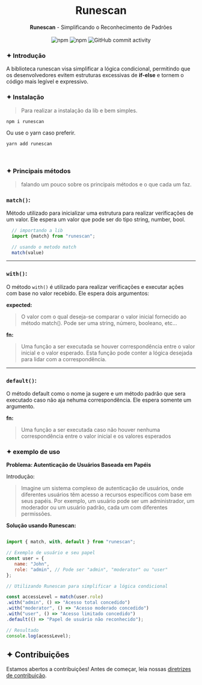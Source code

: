<div align="center">
   <h1>Runescan</h1>
   <strong>Runescan</strong> - Simplificando o Reconhecimento de Padrões
</div>
<br>
<div align="center">

<img alt="npm" src="https://img.shields.io/npm/v/runescan?style=for-the-badge">
<img alt="npm" src="https://img.shields.io/npm/dm/runescan?style=for-the-badge">

<img alt="GitHub commit activity" src="https://img.shields.io/github/commit-activity/m/Leosousa-dev/runes?style=for-the-badge&color=%239142D8">

</div>

### ✦ Introdução
A biblioteca runescan visa simplificar a lógica condicional, permitindo que os desenvolvedores evitem estruturas excessivas de **if-else** e tornem o código mais legível e expressivo.

### ✦ Instalação

> Para realizar a instalação da lib e bem simples.
>

```bash
npm i runescan
```
Ou use o yarn caso preferir.

```bash
yarn add runescan
```
<br>


### ✦ Principais métodos
> falando um pouco sobre os principais métodos e o que cada um faz.


### `match()`:

Método utilizado para inicializar uma estrutura para realizar verificações de um valor. Ele espera um valor que pode ser do tipo string, number, bool.   

```javascript
  // importando a lib
  import {match} from "runescan";

  // usando o metodo match
  match(value)

```
---
### `with()`:

O método `with()` é utilizado para realizar verificações e executar ações com base no valor recebido. Ele espera dois argumentos:

**expected:**
>O valor com o qual deseja-se comparar o valor inicial fornecido ao método match(). Pode ser uma string, número, booleano, etc…

**fn:** 
> Uma função a ser executada se houver correspondência entre o valor inicial e o valor esperado. Esta função pode conter a lógica desejada para lidar com a correspondência.
---
### **`default()`**:
O método default como o nome ja sugere e um método padrão que sera executado caso não aja nehuma correspondência. Ele espera somente um argumento.

**fn:**

> Uma função a ser executada caso não houver nenhuma correspondência entre o valor inicial e os valores esperados
>

### ✦ exemplo de uso

**Problema: Autenticação de Usuários Baseada em Papéis**

Introdução:

>Imagine um sistema complexo de autenticação de usuários, onde diferentes usuários têm acesso a recursos específicos com base em seus papéis. Por exemplo, um usuário pode ser um administrador, um moderador ou um usuário padrão, cada um com diferentes permissões.

**Solução usando Runescan:**

```javascript

import { match, with, default } from "runescan";

// Exemplo de usuário e seu papel
const user = {  
   name: "John",  
   role: "admin", // Pode ser "admin", "moderator" ou "user"
};

// Utilizando Runescan para simplificar a lógica condicional

const accessLevel = match(user.role)
.with("admin", () => "Acesso total concedido")  
.with("moderator", () => "Acesso moderado concedido")  
.with("user", () => "Acesso limitado concedido")  
.default(() => "Papel de usuário não reconhecido");

// Resultado
console.log(acessLevel);

```


## ✦ Contribuições

Estamos abertos a contribuições! Antes de começar, leia nossas [diretrizes de contribuição](CONTRIBUTING.md).

